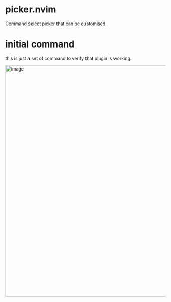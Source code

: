# picker.nvim
Command select picker that can be customised. 

# initial command 
this is just a set of command to verify that plugin is working.

<img width="1756" height="724" alt="image" src="https://github.com/user-attachments/assets/efc5db33-5058-47af-9402-71d111ffadd8" />
